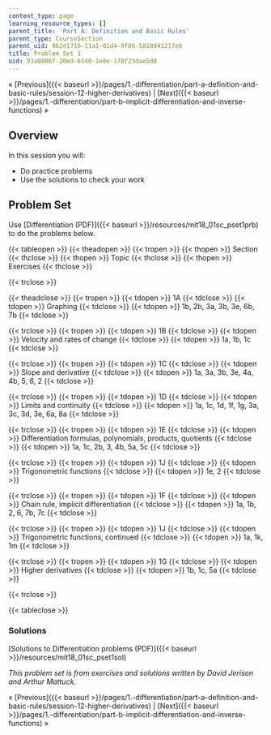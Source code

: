 ```yaml
---
content_type: page
learning_resource_types: []
parent_title: 'Part A: Definition and Basic Rules'
parent_type: CourseSection
parent_uid: 962d1716-11a1-01d4-9f86-5818d41217eb
title: Problem Set 1
uid: 93a0806f-20ed-6540-1e0e-178f23dae5d8
---
```


« [Previous]({{< baseurl >}}/pages/1.-differentiation/part-a-definition-and-basic-rules/session-12-higher-derivatives) | [Next]({{< baseurl >}}/pages/1.-differentiation/part-b-implicit-differentiation-and-inverse-functions) »

Overview
--------

In this session you will:

*   Do practice problems
*   Use the solutions to check your work

Problem Set
-----------

Use [Differentiation (PDF)]({{< baseurl >}}/resources/mit18_01sc_pset1prb) to do the problems below.

{{< tableopen >}}
{{< theadopen >}}
{{< tropen >}}
{{< thopen >}}
Section
{{< thclose >}}
{{< thopen >}}
Topic
{{< thclose >}}
{{< thopen >}}
Exercises
{{< thclose >}}

{{< trclose >}}

{{< theadclose >}}
{{< tropen >}}
{{< tdopen >}}
1A
{{< tdclose >}}
{{< tdopen >}}
Graphing
{{< tdclose >}}
{{< tdopen >}}
1b, 2b, 3a, 3b, 3e, 6b, 7b
{{< tdclose >}}

{{< trclose >}}
{{< tropen >}}
{{< tdopen >}}
1B
{{< tdclose >}}
{{< tdopen >}}
Velocity and rates of change
{{< tdclose >}}
{{< tdopen >}}
1a, 1b, 1c
{{< tdclose >}}

{{< trclose >}}
{{< tropen >}}
{{< tdopen >}}
1C
{{< tdclose >}}
{{< tdopen >}}
Slope and derivative
{{< tdclose >}}
{{< tdopen >}}
1a, 3a, 3b, 3e, 4a, 4b, 5, 6, 2
{{< tdclose >}}

{{< trclose >}}
{{< tropen >}}
{{< tdopen >}}
1D
{{< tdclose >}}
{{< tdopen >}}
Limits and continuity
{{< tdclose >}}
{{< tdopen >}}
1a, 1c, 1d, 1f, 1g, 3a, 3c, 3d, 3e, 6a, 8a
{{< tdclose >}}

{{< trclose >}}
{{< tropen >}}
{{< tdopen >}}
1E
{{< tdclose >}}
{{< tdopen >}}
Differentiation formulas, polynomials, products, quotients
{{< tdclose >}}
{{< tdopen >}}
1a, 1c, 2b, 3, 4b, 5a, 5c
{{< tdclose >}}

{{< trclose >}}
{{< tropen >}}
{{< tdopen >}}
1J
{{< tdclose >}}
{{< tdopen >}}
Trigonometric functions
{{< tdclose >}}
{{< tdopen >}}
1e, 2
{{< tdclose >}}

{{< trclose >}}
{{< tropen >}}
{{< tdopen >}}
1F
{{< tdclose >}}
{{< tdopen >}}
Chain rule, implicit differentiation
{{< tdclose >}}
{{< tdopen >}}
1a, 1b, 2, 6, 7b, 7c
{{< tdclose >}}

{{< trclose >}}
{{< tropen >}}
{{< tdopen >}}
1J
{{< tdclose >}}
{{< tdopen >}}
Trigonometric functions, continued
{{< tdclose >}}
{{< tdopen >}}
1a, 1k, 1m
{{< tdclose >}}

{{< trclose >}}
{{< tropen >}}
{{< tdopen >}}
1G
{{< tdclose >}}
{{< tdopen >}}
Higher derivatives
{{< tdclose >}}
{{< tdopen >}}
1b, 1c, 5a
{{< tdclose >}}

{{< trclose >}}

{{< tableclose >}}

### Solutions

[Solutions to Differentiation problems (PDF)]({{< baseurl >}}/resources/mit18_01sc_pset1sol)

_This problem set is from exercises and solutions written by David Jerison and Arthur Mattuck._

« [Previous]({{< baseurl >}}/pages/1.-differentiation/part-a-definition-and-basic-rules/session-12-higher-derivatives) | [Next]({{< baseurl >}}/pages/1.-differentiation/part-b-implicit-differentiation-and-inverse-functions) »